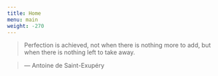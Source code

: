 ```yaml
---
title: Home
menu: main
weight: -270
---
```

> Perfection is achieved, not when there is nothing more to add, but when there is nothing left to take away.

> — Antoine de Saint-Exupéry
